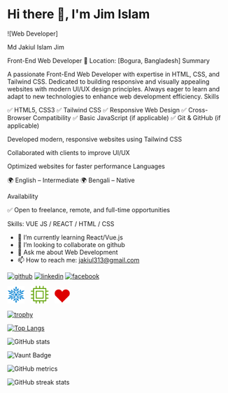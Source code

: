 <h1>Hi there 👋, I'm Jim Islam</h1>

![Web Developer]

Md Jakiul Islam Jim

Front-End Web Developer
📍 Location: [Bogura, Bangladesh]
Summary

A passionate Front-End Web Developer with expertise in HTML, CSS, and Tailwind CSS. Dedicated to building responsive and visually appealing websites with modern UI/UX design principles. Always eager to learn and adapt to new technologies to enhance web development efficiency.
Skills

✅ HTML5, CSS3
✅ Tailwind CSS
✅ Responsive Web Design
✅ Cross-Browser Compatibility
✅ Basic JavaScript (if applicable)
✅ Git & GitHub (if applicable)

Developed modern, responsive websites using Tailwind CSS

Collaborated with clients to improve UI/UX

Optimized websites for faster performance
Languages

🌍 English – Intermediate
🌍 Bengali – Native

Availability

✅ Open to freelance, remote, and full-time opportunities

Skills: VUE JS / REACT / HTML / CSS

- 🌱 I’m currently learning React/Vue.js 
- 👯 I’m looking to collaborate on github 
- 💬 Ask me about Web Development 
- 📫 How to reach me: jakiul313@gmail.com 


[<img src='https://cdn.jsdelivr.net/npm/simple-icons@3.0.1/icons/github.svg' alt='github' height='40'>](https://github.com/Jim-islam25)  [<img src='https://cdn.jsdelivr.net/npm/simple-icons@3.0.1/icons/linkedin.svg' alt='linkedin' height='40'>](https://www.linkedin.com/in/linkedin.com/in/jim-islam-51040034a/)  [<img src='https://cdn.jsdelivr.net/npm/simple-icons@3.0.1/icons/facebook.svg' alt='facebook' height='40'>](https://www.facebook.com/https://www.facebook.com/share/18VNgZQ8ps/)  

<a href='https://archiveprogram.github.com/'><img src='https://raw.githubusercontent.com/acervenky/animated-github-badges/master/assets/acbadge.gif' width='40' height='40'></a> <a href='https://docs.github.com/en/developers'><img src='https://raw.githubusercontent.com/acervenky/animated-github-badges/master/assets/devbadge.gif' width='40' height='40'></a> <a href='https://docs.github.com/en/github/supporting-the-open-source-community-with-github-sponsors'><img src='https://raw.githubusercontent.com/acervenky/animated-github-badges/master/assets/sponsorbadge.gif' width='35' height='35'></a> 

[![trophy](https://github-profile-trophy.vercel.app/?username=Jim-islam25)](https://github.com/ryo-ma/github-profile-trophy)

[![Top Langs](https://github-readme-stats.vercel.app/api/top-langs/?username=Jim-islam25)](https://github.com/anuraghazra/github-readme-stats)

![GitHub stats](https://github-readme-stats.vercel.app/api?username=Jim-islam25&show_icons=true&count_private=true)  

![Vaunt Badge](https://api.vaunt.dev/v1/github/entities/Jim-islam25/contributions?format=svg&private=true)  

![GitHub metrics](https://metrics.lecoq.io/Jim-islam25)  

![GitHub streak stats](https://streak-stats.demolab.com/?user=Jim-islam25)  

